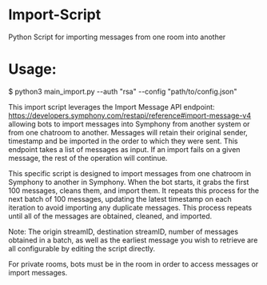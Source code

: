 # Import-Script
Python Script for importing messages from one room into another


# Usage: 

$ python3 main_import.py --auth "rsa" --config "path/to/config.json"

This import script leverages the Import Message API endpoint: https://developers.symphony.com/restapi/reference#import-message-v4 allowing bots to import messages into Symphony from another system or from one chatroom to another.  Messages will retain their original sender, timestamp and be imported in the order to which they were sent.  This endpoint takes a list of messages as input.  If an import fails on a given message, the rest of the operation will continue.

This specific script is designed to import messages from one chatroom in Symphony to another in Symphony.  When the bot starts, it grabs the first 100 messages, cleans them, and import them.  It repeats this process for the next batch of 100 messages, updating the latest timestamp on each iteration to avoid importing any duplicate messages.  This process repeats until all of the messages are obtained, cleaned, and imported.

Note: The origin streamID, destination streamID, number of messages obtained in a batch, as well as the earliest message you wish to retrieve are all configurable by editing the script directly.  

For private rooms, bots must be in the room in order to access messages or import messages.  


